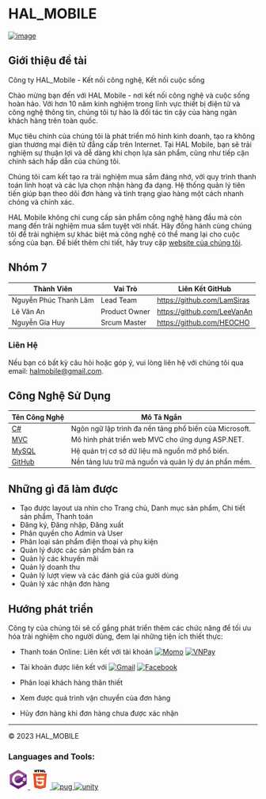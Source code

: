 # HAL_MOBILE

[![image](https://github.com/LamSiras/Gi-i-thi-u-trung-t-m-th-ng-m-i/assets/144895092/d455ddd6-4fcd-4e6f-93d6-65b312cfe3a8)](https://scontent.fsgn5-2.fna.fbcdn.net/v/t1.15752-9/368401705_1345270609715184_7712038334696254441_n.png?_nc_cat=105&ccb=1-7&_nc_sid=8cd0a2&_nc_ohc=8JB9ksgM-awAX8d0VMu&_nc_ht=scontent.fsgn5-2.fna&oh=03_AdTOXpviEkN5t0xubQ_MQXmMXQeIFwMQ-AfoG8B1q0x87w&oe=657D4835)


## Giới thiệu đề tài

Công ty HAL_Mobile - Kết nối công nghệ, Kết nối cuộc sống

 Chào mừng bạn đến với HAL Mobile - nơi kết nối công nghệ và cuộc sống hoàn hảo. Với hơn 10 năm kinh nghiệm trong lĩnh vực thiết bị điện tử và công nghệ thông tin, chúng tôi tự hào là đối tác tin cậy của hàng ngàn khách hàng trên toàn quốc.

Mục tiêu chính của chúng tôi là phát triển mô hình kinh doanh, tạo ra không gian thương mại điện tử đẳng cấp trên Internet. Tại HAL Mobile, bạn sẽ trải nghiệm sự thuận lợi và dễ dàng khi chọn lựa sản phẩm, cũng như tiếp cận chính sách hấp dẫn của chúng tôi.

Chúng tôi cam kết tạo ra trải nghiệm mua sắm đáng nhớ, với quy trình thanh toán linh hoạt và các lựa chọn nhận hàng đa dạng. Hệ thống quản lý tiên tiến giúp bạn theo dõi đơn hàng và tình trạng giao hàng một cách nhanh chóng và chính xác.

HAL Mobile không chỉ cung cấp sản phẩm công nghệ hàng đầu mà còn mang đến trải nghiệm mua sắm tuyệt vời nhất. Hãy đồng hành cùng chúng tôi để trải nghiệm sự khác biệt mà công nghệ có thể mang lại cho cuộc sống của bạn. Để biết thêm chi tiết, hãy truy cập [website của chúng tôi](http://www.halmobile.vn).


## Nhóm 7

| Thành Viên      | Vai Trò            | Liên Kết GitHub                   |
|-----------------|---------------------|----------------------------------|
| Nguyễn Phúc Thanh Lâm | Lead Team      | https://github.com/LamSiras     |
| Lê Văn An| Product Owner | https://github.com/LeeVanAn    |
| Nguyễn Gia Huy| Srcum Master           | https://github.com/HEOCHO     |


### Liên Hệ

Nếu bạn có bất kỳ câu hỏi hoặc góp ý, vui lòng liên hệ với chúng tôi qua email: [halmobile@gmail.com](mailto:te@example.com).


## Công Nghệ Sử Dụng

| Tên Công Nghệ       | Mô Tả Ngắn                                 |
|---------------------|--------------------------------------------|
| [C#](https://docs.microsoft.com/en-us/dotnet/csharp/)              | Ngôn ngữ lập trình đa nền tảng phổ biến của Microsoft.   |
| [MVC](https://dotnet.microsoft.com/apps/aspnet/mvc)                 | Mô hình phát triển web MVC cho ứng dụng ASP.NET.          |
| [MySQL](https://www.mysql.com/)                                    | Hệ quản trị cơ sở dữ liệu mã nguồn mở phổ biến.         |
| [GitHub](https://github.com/)                                     | Nền tảng lưu trữ mã nguồn và quản lý dự án phần mềm.     |


## Những gì đã làm được
- Tạo được layout ưa nhìn cho Trang chủ, Danh mục sản phẩm, Chi tiết sản phẩm, Thanh toán
- Đăng ký, Đăng nhập, Đăng xuất
- Phân quyền cho Admin và User
- Phân loại sản phẩm điện thoại và phụ kiện
- Quản lý được các sản phẩm bán ra
- Quản lý các khuyến mãi
- Quản lý doanh thu
- Quản lý lượt view và các đánh giá của gười dùng
- Quản lý xác nhận đơn hàng
## Hướng phát triển
 Công ty của chúng tôi sẽ cố gắng phát triển thêm các chức năng để tối ưu hóa trải nghiệm cho người dùng, đem lại những tiện ích thiết thực:
 - Thanh toán Online: Liên kết với tài khoản [![Momo](https://img.shields.io/badge/-Momo-red?style=flat-square&logo=momo&logoColor=white)](https://momo.vn)
[![VNPay](https://img.shields.io/badge/-VNPay-green?style=flat-square&logo=vnpay&logoColor=white)](https://vnpay.vn)


 - Tài khoản được liên kết với [![Gmail](https://img.shields.io/badge/-Gmail-red?style=flat-square&logo=gmail&logoColor=white)](mailto:youremail@gmail.com)
[![Facebook](https://img.shields.io/badge/-Facebook-blue?style=flat-square&logo=facebook&logoColor=white)](https://www.facebook.com/yourprofile)

 - Phân loại khách hàng thân thiết
 - Xem được quá trình vận chuyển của đơn hàng
 - Hủy đơn hàng khi đơn hàng chưa được xác nhận


---
© 2023 HAL_MOBILE

<h3 align="left">Languages and Tools:</h3>
<p align="left"> <a href="https://www.w3schools.com/cs/" target="_blank" rel="noreferrer"> <img src="https://raw.githubusercontent.com/devicons/devicon/master/icons/csharp/csharp-original.svg" alt="csharp" width="40" height="40"/> </a> <a href="https://www.w3.org/html/" target="_blank" rel="noreferrer"> <img src="https://raw.githubusercontent.com/devicons/devicon/master/icons/html5/html5-original-wordmark.svg" alt="html5" width="40" height="40"/> </a>  </a> <a href="https://pugjs.org" target="_blank" rel="noreferrer"> <img src="https://cdn.worldvectorlogo.com/logos/pug.svg" alt="pug" width="40" height="40"/> </a> <a href="https://unity.com/" target="_blank" rel="noreferrer"> <img src="https://www.vectorlogo.zone/logos/unity3d/unity3d-icon.svg" alt="unity" width="40" height="40"/> </a> </p>



